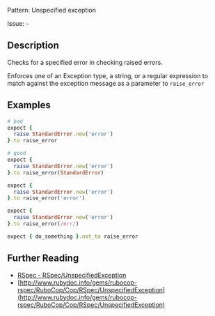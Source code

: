 Pattern: Unspecified exception

Issue: -

## Description

Checks for a specified error in checking raised errors.

Enforces one of an Exception type, a string, or a regular
expression to match against the exception message as a parameter
to `raise_error`

## Examples

```ruby
# bad
expect {
  raise StandardError.new('error')
}.to raise_error

# good
expect {
  raise StandardError.new('error')
}.to raise_error(StandardError)

expect {
  raise StandardError.new('error')
}.to raise_error('error')

expect {
  raise StandardError.new('error')
}.to raise_error(/err/)

expect { do_something }.not_to raise_error
```

## Further Reading

* [RSpec - RSpec/UnspecifiedException](https://rubocop-rspec.readthedocs.io/en/latest/cops_rspec/#rspecunspecifiedexception)
* [http://www.rubydoc.info/gems/rubocop-rspec/RuboCop/Cop/RSpec/UnspecifiedException](http://www.rubydoc.info/gems/rubocop-rspec/RuboCop/Cop/RSpec/UnspecifiedException)
